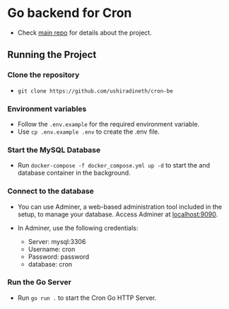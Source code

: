 # Go backend for Cron

- Check [main repo](https://github.com/ushiradineth/cron) for details about the project.

## Running the Project

### Clone the repository

- `git clone https://github.com/ushiradineth/cron-be`

### Environment variables

- Follow the `.env.example` for the required environment variable.
- Use `cp .env.example .env` to create the .env file.

### Start the MySQL Database

- Run `docker-compose -f docker_compose.yml up -d` to start the and database container in the background.

### Connect to the database

- You can use Adminer, a web-based administration tool included in the setup, to manage your database. Access Adminer at [localhost:9090](http://localhost:9090).

- In Adminer, use the following credentials:
  - Server: mysql:3306
  - Username: cron
  - Password: password
  - database: cron

### Run the Go Server

- Run `go run .` to start the Cron Go HTTP Server.
